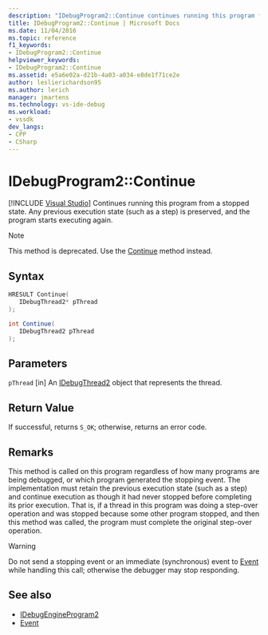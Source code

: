 ```yaml
---
description: "IDebugProgram2::Continue continues running this program from a stopped state. Any previous execution state (such as a step) is preserved, and the program starts executing again."
title: IDebugProgram2::Continue | Microsoft Docs
ms.date: 11/04/2016
ms.topic: reference
f1_keywords:
- IDebugProgram2::Continue
helpviewer_keywords:
- IDebugProgram2::Continue
ms.assetid: e5a6e02a-d21b-4a03-a034-e8de1f71ce2e
author: leslierichardson95
ms.author: lerich
manager: jmartens
ms.technology: vs-ide-debug
ms.workload:
- vssdk
dev_langs:
- CPP
- CSharp
---
```

# IDebugProgram2::Continue

 [!INCLUDE [Visual Studio](~/includes/applies-to-version/vs-windows-only.md)]
Continues running this program from a stopped state. Any previous execution state (such as a step) is preserved, and the program starts executing again.

> [!NOTE]
> This method is deprecated. Use the [Continue](../../../extensibility/debugger/reference/idebugprocess3-continue.md) method instead.

## Syntax

```cpp
HRESULT Continue( 
   IDebugThread2* pThread
);
```

```csharp
int Continue( 
   IDebugThread2 pThread
);
```

## Parameters
`pThread`
[in] An [IDebugThread2](../../../extensibility/debugger/reference/idebugthread2.md) object that represents the thread.

## Return Value
 If successful, returns `S_OK`; otherwise, returns an error code.

## Remarks
 This method is called on this program regardless of how many programs are being debugged, or which program generated the stopping event. The implementation must retain the previous execution state (such as a step) and continue execution as though it had never stopped before completing its prior execution. That is, if a thread in this program was doing a step-over operation and was stopped because some other program stopped, and then this method was called, the program must complete the original step-over operation.

> [!WARNING]
> Do not send a stopping event or an immediate (synchronous) event to [Event](../../../extensibility/debugger/reference/idebugeventcallback2-event.md) while handling this call; otherwise the debugger may stop responding.

## See also
- [IDebugEngineProgram2](../../../extensibility/debugger/reference/idebugengineprogram2.md)
- [Event](../../../extensibility/debugger/reference/idebugeventcallback2-event.md)
